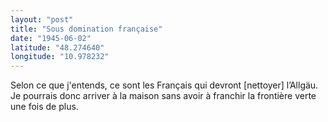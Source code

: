 ```yaml
---
layout: "post"
title: "Sous domination française"
date: "1945-06-02"
latitude: "48.274640"
longitude: "10.978232"
---
```


Selon ce que j'entends, ce sont les Français qui devront [nettoyer] l’Allgäu. Je pourrais donc arriver à la maison sans avoir à franchir la frontière verte une fois de plus.


<div class="histoire"></div>

<div class="commentaire"></div>